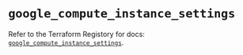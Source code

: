 # `google_compute_instance_settings`

Refer to the Terraform Registory for docs: [`google_compute_instance_settings`](https://registry.terraform.io/providers/hashicorp/google/5.26.0/docs/resources/compute_instance_settings).

